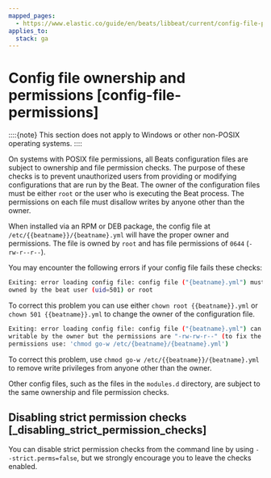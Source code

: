 ```yaml
---
mapped_pages:
  - https://www.elastic.co/guide/en/beats/libbeat/current/config-file-permissions.html
applies_to:
  stack: ga
---
```


# Config file ownership and permissions [config-file-permissions]

::::{note}
This section does not apply to Windows or other non-POSIX operating systems.
::::


On systems with POSIX file permissions, all Beats configuration files are subject to ownership and file permission checks. The purpose of these checks is to prevent unauthorized users from providing or modifying configurations that are run by the Beat. The owner of the configuration files must be either `root` or the user who is executing the Beat process. The permissions on each file must disallow writes by anyone other than the owner.

When installed via an RPM or DEB package, the config file at `/etc/{{beatname}}/{beatname}.yml` will have the proper owner and permissions. The file is owned by `root` and has file permissions of `0644` (`-rw-r--r--`).

You may encounter the following errors if your config file fails these checks:

```sh
Exiting: error loading config file: config file ("{beatname}.yml") must be
owned by the beat user (uid=501) or root
```

To correct this problem you can use either `chown root {{beatname}}.yml` or `chown 501 {{beatname}}.yml` to change the owner of the configuration file.

```sh
Exiting: error loading config file: config file ("{beatname}.yml") can only be
writable by the owner but the permissions are "-rw-rw-r--" (to fix the
permissions use: 'chmod go-w /etc/{beatname}/{beatname}.yml')
```

To correct this problem, use `chmod go-w /etc/{{beatname}}/{beatname}.yml` to remove write privileges from anyone other than the owner.

Other config files, such as the files in the `modules.d` directory, are subject to the same ownership and file permission checks.

## Disabling strict permission checks [_disabling_strict_permission_checks]

You can disable strict permission checks from the command line by using `--strict.perms=false`, but we strongly encourage you to leave the checks enabled.


